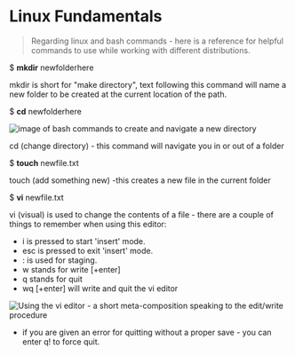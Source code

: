 # Linux Fundamentals
> Regarding linux and bash commands - here is a reference for helpful commands to use while working with different distributions.

$ **mkdir** newfolderhere

mkdir is short for "make directory", text following this command will name a new folder to be created at the current location of the path.

$ **cd** newfolderhere

![image of bash commands to create and navigate a new directory](https://amzbucketdevopsfinal.s3.us-east-1.amazonaws.com/touchingnewfileRedHat.png)

cd (change directory) - this command will navigate you in or out of a folder

$ **touch** newfile.txt

touch (add something new) -this creates a new file in the current folder

$ **vi** newfile.txt

vi (visual) is used to change the contents of a file - there are a couple of things to remember when using this editor: 
- i is pressed to start 'insert' mode.
- esc is pressed to exit 'insert' mode.
- : is used for staging.
- w stands for write [+enter]
- q stands for quit 
- wq [+enter] will write and quit the vi editor

![Using the vi editor - a short meta-composition speaking to the edit/write procedure](https://amzbucketdevopsfinal.s3.us-east-1.amazonaws.com/editingnewfileRedHat.png)

- if you are given an error for quitting without a proper save - you can enter q! to force quit.